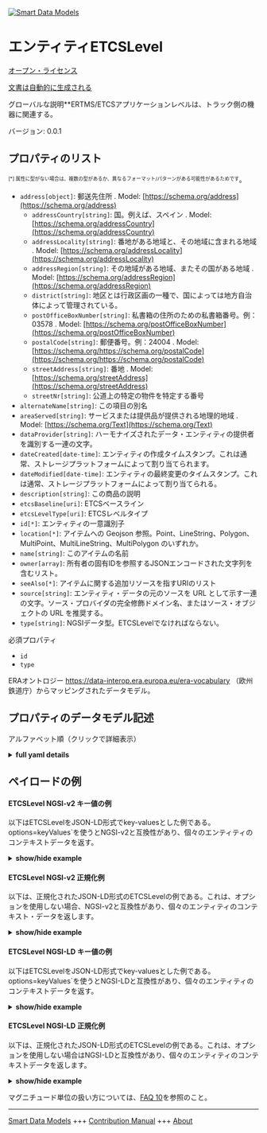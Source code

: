 <!-- 10-Header -->
    
[![Smart Data Models](https://smartdatamodels.org/wp-content/uploads/2022/01/SmartDataModels_logo.png "Logo")](https://smartdatamodels.org)    

エンティティETCSLevel    
===============
<!-- /10-Header -->
    
<!-- 15-License -->
    

[オープン・ライセンス](https://github.com/smart-data-models//dataModel.ERA/blob/master/ETCSLevel/LICENSE.md)    

[文書は自動的に生成される](https://docs.google.com/presentation/d/e/2PACX-1vTs-Ng5dIAwkg91oTTUdt8ua7woBXhPnwavZ0FxgR8BsAI_Ek3C5q97Nd94HS8KhP-r_quD4H0fgyt3/pub?start=false&loop=false&delayms=3000#slide=id.gb715ace035_0_60)    
<!-- /15-License -->
    
<!-- 20-Description -->
    

グローバルな説明**ERTMS/ETCSアプリケーションレベルは、トラック側の機器に関連する。    

バージョン: 0.0.1    
<!-- /20-Description -->
    
<!-- 30-PropertiesList -->
    

## プロパティのリスト    

<sup><sub>[*] 属性に型がない場合は、複数の型があるか、異なるフォーマット/パターンがある可能性があるためです</sub></sup>。    
- `address[object]`: 郵送先住所  . Model: [https://schema.org/address](https://schema.org/address)
	- `addressCountry[string]`: 国。例えば、スペイン  . Model: [https://schema.org/addressCountry](https://schema.org/addressCountry)    
	- `addressLocality[string]`: 番地がある地域と、その地域に含まれる地域  . Model: [https://schema.org/addressLocality](https://schema.org/addressLocality)    
	- `addressRegion[string]`: その地域がある地域、またその国がある地域  . Model: [https://schema.org/addressRegion](https://schema.org/addressRegion)    
	- `district[string]`: 地区とは行政区画の一種で、国によっては地方自治体によって管理されている。      
	- `postOfficeBoxNumber[string]`: 私書箱の住所のための私書箱番号。例：03578  . Model: [https://schema.org/postOfficeBoxNumber](https://schema.org/postOfficeBoxNumber)    
	- `postalCode[string]`: 郵便番号。例：24004  . Model: [https://schema.org/https://schema.org/postalCode](https://schema.org/https://schema.org/postalCode)    
	- `streetAddress[string]`: 番地  . Model: [https://schema.org/streetAddress](https://schema.org/streetAddress)    
	- `streetNr[string]`: 公道上の特定の物件を特定する番号      
- `alternateName[string]`: この項目の別名  
- `areaServed[string]`: サービスまたは提供品が提供される地理的地域  . Model: [https://schema.org/Text](https://schema.org/Text)
- `dataProvider[string]`: ハーモナイズされたデータ・エンティティの提供者を識別する一連の文字。  
- `dateCreated[date-time]`: エンティティの作成タイムスタンプ。これは通常、ストレージプラットフォームによって割り当てられます。  
- `dateModified[date-time]`: エンティティの最終変更のタイムスタンプ。これは通常、ストレージプラットフォームによって割り当てられる。  
- `description[string]`: この商品の説明  
- `etcsBaseline[uri]`: ETCSベースライン  
- `etcsLevelType[uri]`: ETCSレベルタイプ  
- `id[*]`: エンティティの一意識別子  
- `location[*]`: アイテムへの Geojson 参照。Point、LineString、Polygon、MultiPoint、MultiLineString、MultiPolygon のいずれか。  
- `name[string]`: このアイテムの名前  
- `owner[array]`: 所有者の固有IDを参照するJSONエンコードされた文字列を含むリスト。  
- `seeAlso[*]`: アイテムに関する追加リソースを指すURIのリスト  
- `source[string]`: エンティティ・データの元のソースを URL として示す一連の文字。ソース・プロバイダの完全修飾ドメイン名、またはソース・オブジェクトの URL を推奨する。  
- `type[string]`: NGSIデータ型。ETCSLevelでなければならない。  
<!-- /30-PropertiesList -->
    
<!-- 35-RequiredProperties -->
    

必須プロパティ    
- `id`  
- `type`  
<!-- /35-RequiredProperties -->
    
<!-- 40-RequiredProperties -->
    

ERAオントロジー https://data-interop.era.europa.eu/era-vocabulary （欧州鉄道庁）からマッピングされたデータモデル。    
<!-- /40-RequiredProperties -->
    
<!-- 50-DataModelHeader -->
    

## プロパティのデータモデル記述    

アルファベット順（クリックで詳細表示）    
<!-- /50-DataModelHeader -->
    
<!-- 60-ModelYaml -->
    
<details><summary><strong>full yaml details</strong></summary>      

```yaml    
ETCSLevel:      
  description: ERTMS / ETCS application level related to the track side equipment.      
  properties:      
    address:      
      description: The mailing address      
      properties:      
        addressCountry:      
          description: 'The country. For example, Spain'      
          type: string      
          x-ngsi:      
            model: https://schema.org/addressCountry      
            type: Property      
        addressLocality:      
          description: 'The locality in which the street address is, and which is in the region'      
          type: string      
          x-ngsi:      
            model: https://schema.org/addressLocality      
            type: Property      
        addressRegion:      
          description: 'The region in which the locality is, and which is in the country'      
          type: string      
          x-ngsi:      
            model: https://schema.org/addressRegion      
            type: Property      
        district:      
          description: 'A district is a type of administrative division that, in some countries, is managed by the local government'      
          type: string      
          x-ngsi:      
            type: Property      
        postOfficeBoxNumber:      
          description: 'The post office box number for PO box addresses. For example, 03578'      
          type: string      
          x-ngsi:      
            model: https://schema.org/postOfficeBoxNumber      
            type: Property      
        postalCode:      
          description: 'The postal code. For example, 24004'      
          type: string      
          x-ngsi:      
            model: https://schema.org/https://schema.org/postalCode      
            type: Property      
        streetAddress:      
          description: The street address      
          type: string      
          x-ngsi:      
            model: https://schema.org/streetAddress      
            type: Property      
        streetNr:      
          description: Number identifying a specific property on a public street      
          type: string      
          x-ngsi:      
            type: Property      
      type: object      
      x-ngsi:      
        model: https://schema.org/address      
        type: Property      
    alternateName:      
      description: An alternative name for this item      
      type: string      
      x-ngsi:      
        type: Property      
    areaServed:      
      description: The geographic area where a service or offered item is provided      
      type: string      
      x-ngsi:      
        model: https://schema.org/Text      
        type: Property      
    dataProvider:      
      description: A sequence of characters identifying the provider of the harmonised data entity      
      type: string      
      x-ngsi:      
        type: Property      
    dateCreated:      
      description: Entity creation timestamp. This will usually be allocated by the storage platform      
      format: date-time      
      type: string      
      x-ngsi:      
        type: Property      
    dateModified:      
      description: Timestamp of the last modification of the entity. This will usually be allocated by the storage platform      
      format: date-time      
      type: string      
      x-ngsi:      
        type: Property      
    description:      
      description: A description of this item      
      type: string      
      x-ngsi:      
        type: Property      
    etcsBaseline:      
      description: ETCS baseline      
      format: uri      
      type: string      
      x-ngsi:      
        type: Relationship      
    etcsLevelType:      
      description: ETCS level type      
      format: uri      
      type: string      
      x-ngsi:      
        type: Relationship      
    id:      
      anyOf:      
        - description: Identifier format of any NGSI entity      
          maxLength: 256      
          minLength: 1      
          pattern: ^[\w\-\.\{\}\$\+\*\[\]`|~^@!,:\\]+$      
          type: string      
          x-ngsi:      
            type: Property      
        - description: Identifier format of any NGSI entity      
          format: uri      
          type: string      
          x-ngsi:      
            type: Property      
      description: Unique identifier of the entity      
      x-ngsi:      
        type: Property      
    location:      
      description: 'Geojson reference to the item. It can be Point, LineString, Polygon, MultiPoint, MultiLineString or MultiPolygon'      
      oneOf:      
        - description: Geojson reference to the item. Point      
          properties:      
            bbox:      
              items:      
                type: number      
              minItems: 4      
              type: array      
            coordinates:      
              items:      
                type: number      
              minItems: 2      
              type: array      
            type:      
              enum:      
                - Point      
              type: string      
          required:      
            - type      
            - coordinates      
          title: GeoJSON Point      
          type: object      
          x-ngsi:      
            type: GeoProperty      
        - description: Geojson reference to the item. LineString      
          properties:      
            bbox:      
              items:      
                type: number      
              minItems: 4      
              type: array      
            coordinates:      
              items:      
                items:      
                  type: number      
                minItems: 2      
                type: array      
              minItems: 2      
              type: array      
            type:      
              enum:      
                - LineString      
              type: string      
          required:      
            - type      
            - coordinates      
          title: GeoJSON LineString      
          type: object      
          x-ngsi:      
            type: GeoProperty      
        - description: Geojson reference to the item. Polygon      
          properties:      
            bbox:      
              items:      
                type: number      
              minItems: 4      
              type: array      
            coordinates:      
              items:      
                items:      
                  items:      
                    type: number      
                  minItems: 2      
                  type: array      
                minItems: 4      
                type: array      
              type: array      
            type:      
              enum:      
                - Polygon      
              type: string      
          required:      
            - type      
            - coordinates      
          title: GeoJSON Polygon      
          type: object      
          x-ngsi:      
            type: GeoProperty      
        - description: Geojson reference to the item. MultiPoint      
          properties:      
            bbox:      
              items:      
                type: number      
              minItems: 4      
              type: array      
            coordinates:      
              items:      
                items:      
                  type: number      
                minItems: 2      
                type: array      
              type: array      
            type:      
              enum:      
                - MultiPoint      
              type: string      
          required:      
            - type      
            - coordinates      
          title: GeoJSON MultiPoint      
          type: object      
          x-ngsi:      
            type: GeoProperty      
        - description: Geojson reference to the item. MultiLineString      
          properties:      
            bbox:      
              items:      
                type: number      
              minItems: 4      
              type: array      
            coordinates:      
              items:      
                items:      
                  items:      
                    type: number      
                  minItems: 2      
                  type: array      
                minItems: 2      
                type: array      
              type: array      
            type:      
              enum:      
                - MultiLineString      
              type: string      
          required:      
            - type      
            - coordinates      
          title: GeoJSON MultiLineString      
          type: object      
          x-ngsi:      
            type: GeoProperty      
        - description: Geojson reference to the item. MultiLineString      
          properties:      
            bbox:      
              items:      
                type: number      
              minItems: 4      
              type: array      
            coordinates:      
              items:      
                items:      
                  items:      
                    items:      
                      type: number      
                    minItems: 2      
                    type: array      
                  minItems: 4      
                  type: array      
                type: array      
              type: array      
            type:      
              enum:      
                - MultiPolygon      
              type: string      
          required:      
            - type      
            - coordinates      
          title: GeoJSON MultiPolygon      
          type: object      
          x-ngsi:      
            type: GeoProperty      
      x-ngsi:      
        type: GeoProperty      
    name:      
      description: The name of this item      
      type: string      
      x-ngsi:      
        type: Property      
    owner:      
      description: A List containing a JSON encoded sequence of characters referencing the unique Ids of the owner(s)      
      items:      
        anyOf:      
          - description: Identifier format of any NGSI entity      
            maxLength: 256      
            minLength: 1      
            pattern: ^[\w\-\.\{\}\$\+\*\[\]`|~^@!,:\\]+$      
            type: string      
            x-ngsi:      
              type: Property      
          - description: Identifier format of any NGSI entity      
            format: uri      
            type: string      
            x-ngsi:      
              type: Property      
        description: Unique identifier of the entity      
        x-ngsi:      
          type: Property      
      type: array      
      x-ngsi:      
        type: Property      
    seeAlso:      
      description: list of uri pointing to additional resources about the item      
      oneOf:      
        - items:      
            format: uri      
            type: string      
          minItems: 1      
          type: array      
        - format: uri      
          type: string      
      x-ngsi:      
        type: Property      
    source:      
      description: 'A sequence of characters giving the original source of the entity data as a URL. Recommended to be the fully qualified domain name of the source provider, or the URL to the source object'      
      type: string      
      x-ngsi:      
        type: Property      
    type:      
      description: NGSI data type. It has to be ETCSLevel      
      enum:      
        - ETCSLevel      
      type: string      
      x-ngsi:      
        type: Property      
  required:      
    - id      
    - type      
  type: object      
  x-derived-from: http://data.europa.eu/949/ETCSLevel      
  x-disclaimer: 'Redistribution and use in source and binary forms, with or without modification, are permitted  provided that the license conditions are met. Copyleft (c) 2023 Contributors to Smart Data Models Program'      
  x-license-url: https://github.com/smart-data-models/dataModel.ERA/blob/master/ETCSLevel/LICENSE.md      
  x-model-schema: https://smart-data-models.github.io/dataModel.ERA/Certificate/schema.json      
  x-model-tags: 'ERA vocabulary, railway, train'      
  x-version: 0.0.1      
```    
</details>      
<!-- /60-ModelYaml -->
    
<!-- 70-MiddleNotes -->
    
<!-- /70-MiddleNotes -->
    
<!-- 80-Examples -->
    

## ペイロードの例    

#### ETCSLevel NGSI-v2 キー値の例    

以下はETCSLevelをJSON-LD形式でkey-valuesとした例である。options=keyValues`を使うとNGSI-v2と互換性があり、個々のエンティティのコンテキストデータを返す。    
<details><summary><strong>show/hide example</strong></summary>      

```json  

{  
  "id": "urn:ngsi-ld:ETCSLevel:id:RSJO:91077542",  
  "dateCreated": "1997-11-29T05:48:43Z",  
  "dateModified": "2015-07-18T00:41:49Z",  
  "source": "Pri",  
  "name": "Sure hand project sometimes. Since charge story. Again American value reflect.",  
  "alternateName": "Whom beat begin us m",  
  "description": "Three ok attack attack unit in. Will m",  
  "dataProvider": "Trouble nation score her brother happy. Discuss opportunity cup ball same professor contain. Onto student PM. Siz",  
  "owner": [  
    "urn:ngsi-ld:ETCSLevel:items:MFHE:53716316",  
    "urn:ngsi-ld:ETCSLevel:items:QJNT:88274906"  
  ],  
  "seeAlso": [  
    "urn:ngsi-ld:ETCSLevel:items:SYYH:37259358"  
  ],  
  "location": {  
    "type": "Point",  
    "coordinates": [  
      -79.0649155,  
      11.28973  
    ]  
  },  
  "address": {  
    "streetAddress": "Amount fall concern",  
    "addressLocality": "Agreement it often society several there arrive. Right marriage be where student five",  
    "addressRegion": "Here drop total sort teacher pick knowledge. Yeah time station stop. Scene threat economy bit. Education couple economic Democrat chair.",  
    "addressCountry": "Last hold everybody true air. Anything member book base north. Discover shake he would several series my painting. Whether capital mai",  
    "postalCode": "Drop son guy give. Once southern seek guess wait final.",  
    "postOfficeBoxNumber": "Central away be number Congress choice. Rich money too identify general behavior tough.",  
    "streetNr": "Maintain too loss why those write. Design policy truth. Office trouble never stand.",  
    "district": "Politics scene because choose avoid assume personal teach. Why market interest tough way more none. "  
  },  
  "areaServed": "Necessary garden final arrive. Sport choice ",  
  "type": "ETCSLevel",  
  "etcsBaseline": "urn:ngsi-ld:ETCSLevel:etcsBaseline:HAGI:99857296",  
  "etcsLevelType": "urn:ngsi-ld:ETCSLevel:etcsLevelType:VOLD:97362219",  
  "@context": [  
    "https://raw.githubusercontent.com/smart-data-models/dataModel.ERA/master/context.jsonld"  
  ]  
}  
```  
</details>    

#### ETCSLevel NGSI-v2 正規化例    

以下は、正規化されたJSON-LD形式のETCSLevelの例である。これは、オプションを使用しない場合、NGSI-v2と互換性があり、個々のエンティティのコンテキスト・データを返します。    
<details><summary><strong>show/hide example</strong></summary>      

```json  

{  
  "id": "urn:ngsi-ld:ETCSLevel:id:RSJO:91077542",  
  "dateCreated": {  
    "type": "DateTime",  
    "value": "1997-11-29T05:48:43Z"  
  },  
  "dateModified": {  
    "type": "DateTime",  
    "value": "2015-07-18T00:41:49Z"  
  },  
  "source": {  
    "type": "Text",  
    "value": "Pri"  
  },  
  "name": {  
    "type": "Text",  
    "value": "Sure hand project sometimes. Since charge story. Again American value reflect."  
  },  
  "alternateName": {  
    "type": "Text",  
    "value": "Whom beat begin us m"  
  },  
  "description": {  
    "type": "Text",  
    "value": "Three ok attack attack unit in. Will m"  
  },  
  "dataProvider": {  
    "type": "Text",  
    "value": "Trouble nation score her brother happy. Discuss opportunity cup ball same professor contain. Onto student PM. Siz"  
  },  
  "owner": {  
    "type": "StructuredValue",  
    "value": [  
      "urn:ngsi-ld:ETCSLevel:items:MFHE:53716316",  
      "urn:ngsi-ld:ETCSLevel:items:QJNT:88274906"  
    ]  
  },  
  "seeAlso": {  
    "type": "StructuredValue",  
    "value": [  
      "urn:ngsi-ld:ETCSLevel:items:SYYH:37259358"  
    ]  
  },  
  "location": {  
    "type": "geo:json",  
    "value": {  
      "type": "Point",  
      "coordinates": [  
        -79.0649155,  
        11.28973  
      ]  
    }  
  },  
  "address": {  
    "type": "StructuredValue",  
    "value": {  
      "streetAddress": "Amount fall concern",  
      "addressLocality": "Agreement it often society several there arrive. Right marriage be where student five",  
      "addressRegion": "Here drop total sort teacher pick knowledge. Yeah time station stop. Scene threat economy bit. Education couple economic Democrat chair.",  
      "addressCountry": "Last hold everybody true air. Anything member book base north. Discover shake he would several series my painting. Whether capital mai",  
      "postalCode": "Drop son guy give. Once southern seek guess wait final.",  
      "postOfficeBoxNumber": "Central away be number Congress choice. Rich money too identify general behavior tough.",  
      "streetNr": "Maintain too loss why those write. Design policy truth. Office trouble never stand.",  
      "district": "Politics scene because choose avoid assume personal teach. Why market interest tough way more none. "  
    }  
  },  
  "areaServed": {  
    "type": "Text",  
    "value": "Necessary garden final arrive. Sport choice "  
  },  
  "type": "ETCSLevel",  
  "etcsBaseline": {  
    "type": "Text",  
    "value": "urn:ngsi-ld:ETCSLevel:etcsBaseline:HAGI:99857296"  
  },  
  "etcsLevelType": {  
    "type": "Text",  
    "value": "urn:ngsi-ld:ETCSLevel:etcsLevelType:VOLD:97362219"  
  }  
}  
```  
</details>    

#### ETCSLevel NGSI-LD キー値の例    

以下はETCSLevelをJSON-LD形式でkey-valuesとした例である。options=keyValues`を使うとNGSI-LDと互換性があり、個々のエンティティのコンテキストデータを返す。    
<details><summary><strong>show/hide example</strong></summary>      

```json  

{  
  "id": "urn:ngsi-ld:ETCSLevel:id:RSJO:91077542",  
  "dateCreated": "1997-11-29T05:48:43Z",  
  "dateModified": "2015-07-18T00:41:49Z",  
  "source": "Pri",  
  "name": "Sure hand project sometimes. Since charge story. Again American value reflect.",  
  "alternateName": "Whom beat begin us m",  
  "description": "Three ok attack attack unit in. Will m",  
  "dataProvider": "Trouble nation score her brother happy. Discuss opportunity cup ball same professor contain. Onto student PM. Siz",  
  "owner": [  
    "urn:ngsi-ld:ETCSLevel:items:MFHE:53716316",  
    "urn:ngsi-ld:ETCSLevel:items:QJNT:88274906"  
  ],  
  "seeAlso": [  
    "urn:ngsi-ld:ETCSLevel:items:SYYH:37259358"  
  ],  
  "location": {  
    "type": "Point",  
    "coordinates": [  
      -79.0649155,  
      11.28973  
    ]  
  },  
  "address": {  
    "streetAddress": "Amount fall concern",  
    "addressLocality": "Agreement it often society several there arrive. Right marriage be where student five",  
    "addressRegion": "Here drop total sort teacher pick knowledge. Yeah time station stop. Scene threat economy bit. Education couple economic Democrat chair.",  
    "addressCountry": "Last hold everybody true air. Anything member book base north. Discover shake he would several series my painting. Whether capital mai",  
    "postalCode": "Drop son guy give. Once southern seek guess wait final.",  
    "postOfficeBoxNumber": "Central away be number Congress choice. Rich money too identify general behavior tough.",  
    "streetNr": "Maintain too loss why those write. Design policy truth. Office trouble never stand.",  
    "district": "Politics scene because choose avoid assume personal teach. Why market interest tough way more none. "  
  },  
  "areaServed": "Necessary garden final arrive. Sport choice ",  
  "type": "ETCSLevel",  
  "etcsBaseline": "urn:ngsi-ld:ETCSLevel:etcsBaseline:HAGI:99857296",  
  "etcsLevelType": "urn:ngsi-ld:ETCSLevel:etcsLevelType:VOLD:97362219",  
  "@context": [  
    "https://raw.githubusercontent.com/smart-data-models/dataModel.ERA/master/context.jsonld"  
  ]  
}  
```  
</details>    

#### ETCSLevel NGSI-LD 正規化例    

以下は、正規化されたJSON-LD形式のETCSLevelの例である。これは、オプションを使用しない場合はNGSI-LDと互換性があり、個々のエンティティのコンテキストデータを返します。    
<details><summary><strong>show/hide example</strong></summary>      

```json  

{  
  "id": "urn:ngsi-ld:ETCSLevel:id:BGAN:05745799",  
  "dateCreated": {  
    "type": "Property",  
    "value": {  
      "@type": "DateTime",  
      "@value": "2011-02-19T06:53:45Z"  
    }  
  },  
  "dateModified": {  
    "type": "Property",  
    "value": {  
      "@type": "DateTime",  
      "@value": "2006-04-03T21:41:04Z"  
    }  
  },  
  "source": {  
    "type": "Property",  
    "value": "Team writer probably position. Him blue successful media sh"  
  },  
  "name": {  
    "type": "Property",  
    "value": "Unit feel there spring method shoulder general main. Note close and many size price simple."  
  },  
  "alternateName": {  
    "type": "Property",  
    "value": "Position check Ameri"  
  },  
  "description": {  
    "type": "Property",  
    "value": "Idea player within operation area reveal floor energy. Somebody reach technology lay whole trouble."  
  },  
  "dataProvider": {  
    "type": "Property",  
    "value": "Amount over our begin image suggest. Machine notice worry treatment deal hotel place mouth. Include party speci"  
  },  
  "owner": {  
    "type": "Property",  
    "value": [  
      "urn:ngsi-ld:ETCSLevel:items:LIXQ:14931750",  
      "urn:ngsi-ld:ETCSLevel:items:RAAU:17602742"  
    ]  
  },  
  "seeAlso": {  
    "type": "Property",  
    "value": [  
      "urn:ngsi-ld:ETCSLevel:items:DBRI:43078251"  
    ]  
  },  
  "location": {  
    "type": "Property",  
    "value": {  
      "type": "Point",  
      "coordinates": [  
        -84.091295,  
        74.323743  
      ]  
    }  
  },  
  "address": {  
    "type": "Property",  
    "value": {  
      "streetAddress": "Central water activity su",  
      "addressLocality": "Herself wife wish degree. He chair better tough see sign get think",  
      "addressRegion": "Television staff morning word century quite theory away. Structure conference good account letter star. Mouth course unit difficult response.",  
      "addressCountry": "Its trial provide clear probably. Within resource identify attorney. Perform require area le",  
      "postalCode": "Security country hear character company people. Hear from agency fine case agent religious watch. None cup begin.",  
      "postOfficeBoxNumber": "Big serve only offer. Film red center. Area two wrong.",  
      "streetNr": "Fly improve",  
      "district": "Instead little back should political according. Around pull thing model executive school accept every."  
    }  
  },  
  "areaServed": {  
    "type": "Property",  
    "value": "Protect too alone give assume parent character. Attention land political fear good allow. Town part easy various."  
  },  
  "type": "ETCSLevel",  
  "etcsBaseline": {  
    "type": "Relationship",  
    "object": "urn:ngsi-ld:ETCSLevel:etcsBaseline:COZU:74311343"  
  },  
  "etcsLevelType": {  
    "type": "Relationship",  
    "object": "urn:ngsi-ld:ETCSLevel:etcsLevelType:DFOI:51546732"  
  },  
  "@context": [  
    "https://raw.githubusercontent.com/smart-data-models/dataModel.ERA/master/context.jsonld"  
  ]  
}  
```  
</details><!-- /80-Examples -->
    
<!-- 90-FooterNotes -->
    
<!-- /90-FooterNotes -->
    
<!-- 95-Units -->
    

マグニチュード単位の扱い方については、[FAQ 10](https://smartdatamodels.org/index.php/faqs/)を参照のこと。    
<!-- /95-Units -->
    
<!-- 97-LastFooter -->
    
---    

[Smart Data Models](https://smartdatamodels.org) +++ [Contribution Manual](https://bit.ly/contribution_manual) +++ [About](https://bit.ly/Introduction_SDM)<!-- /97-LastFooter -->
    
